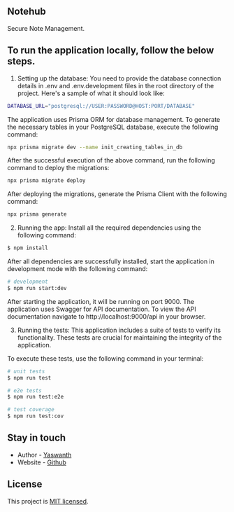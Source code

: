 ## Notehub

Secure Note Management.

## To run the application locally, follow the below steps.

1. Setting up the database:
   You need to provide the database connection details in .env and .env.development files in the root directory of the project. Here's a sample of what it should look like:

```bash
DATABASE_URL="postgresql://USER:PASSWORD@HOST:PORT/DATABASE"
```

The application uses Prisma ORM for database management. To generate the necessary tables in your PostgreSQL database, execute the following command:

```bash
npx prisma migrate dev --name init_creating_tables_in_db
```

After the successful execution of the above command, run the following command to deploy the migrations:

```bash
npx prisma migrate deploy
```

After deploying the migrations, generate the Prisma Client with the following command:

```bash
npx prisma generate
```

2. Running the app:
   Install all the required dependencies using the following command:

```bash
$ npm install
```

After all dependencies are successfully installed, start the application in development mode with the following command:

```bash
# development
$ npm run start:dev
```

After starting the application, it will be running on port 9000. The application uses Swagger for API documentation. To view the API documentation navigate to http://localhost:9000/api in your browser.

3. Running the tests:
   This application includes a suite of tests to verify its functionality. These tests are crucial for maintaining the integrity of the application.

To execute these tests, use the following command in your terminal:

```bash
# unit tests
$ npm run test

# e2e tests
$ npm run test:e2e

# test coverage
$ npm run test:cov
```

## Stay in touch

- Author - [Yaswanth](https://github.com/yaswanth23)
- Website - [Github](https://github.com/yaswanth23)

## License

This project is [MIT licensed](LICENSE).

